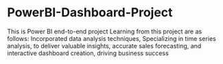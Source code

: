 # PowerBI-Dashboard-Project
This is Power BI end-to-end project 
Learning from this project are as follows:
Incorporated data analysis techniques, Specializing in time series analysis, to deliver valuable insights, accurate sales forecasting, and interactive dashboard creation, driving business success 
